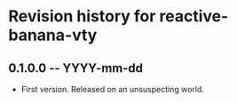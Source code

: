 # Revision history for reactive-banana-vty

## 0.1.0.0 -- YYYY-mm-dd

* First version. Released on an unsuspecting world.
